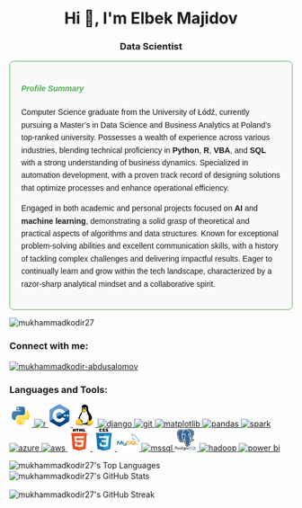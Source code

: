 <!-- ![logo](https://github.com/Mukhammadkodir27/Mukhammadkodir27/blob/main/Capture.PNG) -->
<h1 align="center">Hi 👋, I'm Elbek Majidov</h1>
<h3 align="center">Data Scientist</h3>
<div style="border: 1px solid #4CAF50; border-radius: 8px; padding: 20px; background-color: #f9f9f9; font-family: Arial, sans-serif;">
    <h5 style="color: #4CAF50; text-align: left; font-weight: bold;">Profile Summary</h5>
    <p style="text-align: left; line-height: 1.6;">
        Computer Science graduate from the University of Łódź, currently pursuing a Master’s in Data Science and Business Analytics at Poland’s top-ranked university. Possesses a wealth of experience across various industries, blending technical proficiency in <strong>Python</strong>, <strong>R</strong>, <strong>VBA</strong>, and <strong>SQL</strong> with a strong understanding of business dynamics. 
        Specialized in automation development, with a proven track record of designing solutions that optimize processes and enhance operational efficiency.
    </p>
    <p style="text-align: left; line-height: 1.6;">
        Engaged in both academic and personal projects focused on <strong>AI</strong> and <strong>machine learning</strong>, demonstrating a solid grasp of theoretical and practical aspects of algorithms and data structures. Known for exceptional problem-solving abilities and excellent communication skills, with a history of tackling complex challenges and delivering impactful results. 
        Eager to continually learn and grow within the tech landscape, characterized by a razor-sharp analytical mindset and a collaborative spirit.
    </p>
</div>

<!-- <img align="right" alt="coding" width="400" src="https://raw.githubusercontent.com/TheDudeThatCode/TheDudeThatCode/master/Assets/Developer.gif"> -->

<p align="left"> <img src="https://komarev.com/ghpvc/?username=mukhammadkodir27&label=Profile%20views&color=0e75b6&style=flat" alt="mukhammadkodir27" /> </p>

<h3 align="left">Connect with me:</h3>
<p align="left">
<a href="https://linkedin.com/in/elbek-majidov" target="blank"><img align="center" src="https://raw.githubusercontent.com/rahuldkjain/github-profile-readme-generator/master/src/images/icons/Social/linked-in-alt.svg" alt="mukhammadkodir-abdusalomov" height="30" width="40" /></a>
</p>


<h3 align="left">Languages and Tools:</h3>
<p align="left"> 
  <a href="https://www.python.org" target="_blank" rel="noreferrer"> 
    <img src="https://raw.githubusercontent.com/devicons/devicon/master/icons/python/python-original.svg" alt="python" width="40" height="40"/> 
  </a> 
  <a href="https://www.r-project.org/" target="_blank" rel="noreferrer"> 
    <img src="https://www.vectorlogo.zone/logos/r-project/r-project-icon.svg" alt="r" width="40" height="40"/> 
  </a>
  <a href="https://www.w3schools.com/cpp/" target="_blank" rel="noreferrer"> 
    <img src="https://raw.githubusercontent.com/devicons/devicon/master/icons/cplusplus/cplusplus-original.svg" alt="cplusplus" width="40" height="40"/> 
  </a>
  <a href="https://www.linux.org/" target="_blank" rel="noreferrer"> 
    <img src="https://raw.githubusercontent.com/devicons/devicon/master/icons/linux/linux-original.svg" alt="linux" width="40" height="40"/> 
  </a>
  <a href="https://www.djangoproject.com/" target="_blank" rel="noreferrer"> 
    <img src="https://cdn.worldvectorlogo.com/logos/django.svg" alt="django" width="40" height="40"/> 
  </a> 
  <a href="https://git-scm.com/" target="_blank" rel="noreferrer"> 
    <img src="https://www.vectorlogo.zone/logos/git-scm/git-scm-icon.svg" alt="git" width="40" height="40"/> 
  </a> 
  <a href="https://matplotlib.org/" target="_blank" rel="noreferrer"> 
    <img src="https://upload.wikimedia.org/wikipedia/commons/8/84/Matplotlib_icon.svg" alt="matplotlib" width="40" height="40"/> 
  </a> 
  <a href="https://pandas.pydata.org/" target="_blank" rel="noreferrer"> 
    <img src="https://upload.wikimedia.org/wikipedia/commons/e/ed/Pandas_logo.svg" alt="pandas" width="40" height="40"/> 
  </a> 
  <a href="https://spark.apache.org/" target="_blank" rel="noreferrer"> 
    <img src="https://upload.wikimedia.org/wikipedia/commons/f/f3/Apache_Spark_logo.svg" alt="spark" width="40" height="40"/> 
  </a> 
  <a href="https://azure.microsoft.com/en-in/" target="_blank" rel="noreferrer"> 
    <img src="https://www.vectorlogo.zone/logos/microsoft_azure/microsoft_azure-icon.svg" alt="azure" width="40" height="40"/> 
  </a> 
  <a href="https://aws.amazon.com/" target="_blank" rel="noreferrer"> 
    <img src="https://www.vectorlogo.zone/logos/amazon_aws/amazon_aws-icon.svg" alt="aws" width="40" height="40"/> 
  </a> 
  <a href="https://www.w3.org/html/" target="_blank" rel="noreferrer"> 
    <img src="https://raw.githubusercontent.com/devicons/devicon/master/icons/html5/html5-original-wordmark.svg" alt="html5" width="40" height="40"/> 
  </a> 
  <a href="https://www.w3schools.com/css/" target="_blank" rel="noreferrer"> 
    <img src="https://raw.githubusercontent.com/devicons/devicon/master/icons/css3/css3-original-wordmark.svg" alt="css3" width="40" height="40"/> 
  </a>  
  <a href="https://www.mysql.com/" target="_blank" rel="noreferrer"> 
    <img src="https://raw.githubusercontent.com/devicons/devicon/master/icons/mysql/mysql-original-wordmark.svg" alt="mysql" width="40" height="40"/> 
  </a> 
  <a href="https://www.microsoft.com/en-us/sql-server" target="_blank" rel="noreferrer"> 
    <img src="https://www.svgrepo.com/show/303229/microsoft-sql-server-logo.svg" alt="mssql" width="40" height="40"/> 
  </a> 
  <a href="https://www.postgresql.org/" target="_blank" rel="noreferrer"> 
    <img src="https://raw.githubusercontent.com/devicons/devicon/master/icons/postgresql/postgresql-original-wordmark.svg" alt="postgresql" width="40" height="40"/> 
  </a>  
  <a href="https://hadoop.apache.org/" target="_blank" rel="noreferrer"> 
    <img src="https://www.vectorlogo.zone/logos/apache_hadoop/apache_hadoop-icon.svg" alt="hadoop" width="40" height="40"/> 
  </a> 
  <a href="https://powerbi.microsoft.com/" target="_blank" rel="noreferrer"> 
    <img src="https://upload.wikimedia.org/wikipedia/commons/c/cf/New_Power_BI_Logo.svg" alt="power bi" width="40" height="40"/> 
  </a>  
</p>

<!-- Top Languages Card -->
<p>
    <img align="left" src="https://github-readme-stats.vercel.app/api/top-langs?username=mukhammadkodir27&show_icons=true&locale=en&layout=compact" alt="mukhammadkodir27's Top Languages" />
</p>

<!-- GitHub Stats Card -->
<p>
    <img align="center" src="https://github-readme-stats.vercel.app/api?username=mukhammadkodir27&show_icons=true&locale=en" alt="mukhammadkodir27's GitHub Stats" />
</p>

<!-- GitHub Streak Stats Card -->
<p>
    <img align="center" src="https://github-readme-streak-stats.herokuapp.com/?user=mukhammadkodir27" alt="mukhammadkodir27's GitHub Streak" />
</p>

<!-- [Mukhammadkodir_Abdusalomov_Resume.pdf](https://github.com/Mukhammadkodir27/Mukhammadkodir27/blob/main/Mukhammadkodir_Abdusalomov.pdf) -->


